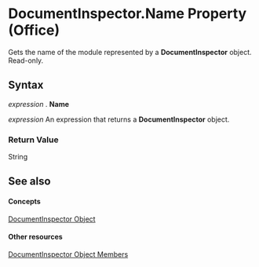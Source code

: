 
# DocumentInspector.Name Property (Office)

Gets the name of the module represented by a  **DocumentInspector** object. Read-only.


## Syntax

 _expression_ . **Name**

 _expression_ An expression that returns a **DocumentInspector** object.


### Return Value

String


## See also


#### Concepts


[DocumentInspector Object](75dcf0ca-5afa-996b-e8d2-13d71ac0f6f8.md)
#### Other resources


[DocumentInspector Object Members](4b23508a-5296-645f-2649-c1f29b921ace.md)
